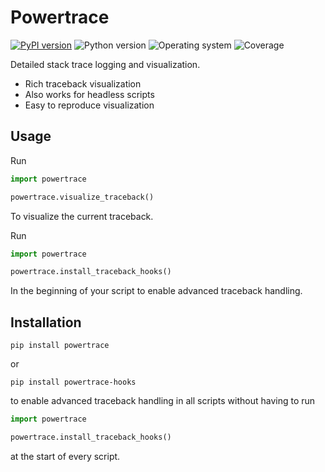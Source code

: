 # Powertrace
[![PyPI version](https://badge.fury.io/py/powertrace.svg)](https://badge.fury.io/py/powertrace)
![Python version](https://img.shields.io/badge/python-3.10+-brightgreen)
![Operating system](https://img.shields.io/badge/os-linux%20%7c%20macOS-brightgreen)
![Coverage](https://img.shields.io/badge/coverage-91%25-brightgreen)


Detailed stack trace logging and visualization.
* Rich traceback visualization
* Also works for headless scripts
* Easy to reproduce visualization

## Usage

Run
```python
import powertrace

powertrace.visualize_traceback()
```
To visualize the current traceback.

Run
```python
import powertrace

powertrace.install_traceback_hooks()
```
In the beginning of your script to enable advanced traceback handling.

## Installation
```shell
pip install powertrace
```

or

```shell
pip install powertrace-hooks
```
to enable advanced traceback handling in all scripts without having to run

```python
import powertrace

powertrace.install_traceback_hooks()
```

at the start of every script.
